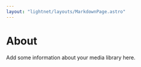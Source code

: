 ```yaml
---
layout: "lightnet/layouts/MarkdownPage.astro"
---
```


 <!-- TODO: Add about content -->

# About

Add some information about your media library here.
